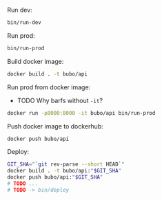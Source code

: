 Run dev:
```sh
bin/run-dev
```

Run prod:
```sh
bin/run-prod
```

Build docker image:
```sh
docker build . -t bubo/api
```

Run prod from docker image:
- TODO Why barfs without `-it`?
```sh
docker run -p8000:8000 -it bubo/api bin/run-prod
```

Push docker image to dockerhub:
```sh
docker push bubo/api
```

Deploy:
```sh
GIT_SHA="`git rev-parse --short HEAD`"
docker build . -t bubo/api:"$GIT_SHA"
docker push bubo/api:"$GIT_SHA"
# TODO ...
# TODO -> bin/deploy
```
